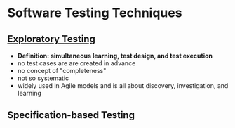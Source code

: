 # Software Testing Techniques
## [Exploratory Testing](https://www.guru99.com/exploratory-testing.html)
- **Definition: simultaneous learning, test design, and test execution**
- no test cases are are created in advance
- no concept of "completeness"
- not so systematic
- widely used in Agile models and is all about discovery, investigation, and learning

## Specification-based Testing
